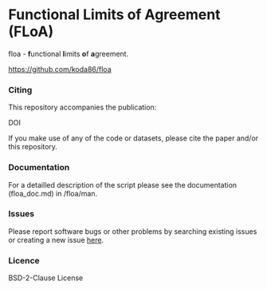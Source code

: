 # Functional Limits of Agreement (FLoA)

floa - **f**unctional **l**imits **o**f **a**greement. 

https://github.com/koda86/floa

### Citing
This repository accompanies the publication: 

DOI

If you make use of any of the code or datasets, please cite the paper and/or this repository.

### Documentation
For a detailled description of the script please see the documentation (floa_doc.md) in /floa/man.

### Issues
Please report software bugs or other problems by searching existing issues or creating a new issue [here](https://github.com/koda86/floa/issues).

### Licence
BSD-2-Clause License
